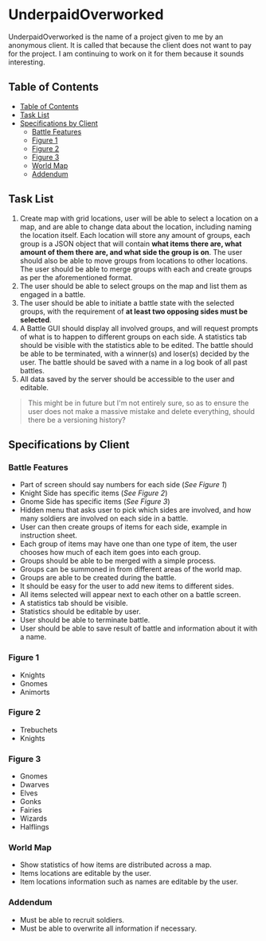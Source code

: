 # UnderpaidOverworked

UnderpaidOverworked is the name of a project given to me by an anonymous client.
It is called that because the client does not want to pay for the project. I am continuing to work on it for them because it sounds interesting.

## Table of Contents

* [Table of Contents](#table-of-contents)
* [Task List](#task-list)
* [Specifications by Client](#specifications-by-client)
  * [Battle Features](#battle-features)
  * [Figure 1](#figure-1)
  * [Figure 2](#figure-2)
  * [Figure 3](#figure-3)
  * [World Map](#world-map)
  * [Addendum](#addendum)

## Task List

1. Create map with grid locations, user will be able to select a location on a map, and are able to change data about the location, including naming the location itself. Each location will store any amount of groups, each group is a JSON object that will contain **what items there are, what amount of them there are, and what side the group is on**. The user should also be able to move groups from locations to other locations. The user should be able to merge groups with each and create groups as per the aforementioned format.
2. The user should be able to select groups on the map and list them as engaged in a battle.
3. The user should be able to initiate a battle state with the selected groups, with the requirement of **at least two opposing sides must be selected**.
4. A Battle GUI should display all involved groups, and will request prompts of what is to happen to different groups on each side. A statistics tab should be visible with the statistics able to be edited. The battle should be able to be terminated, with a winner(s) and loser(s) decided by the user. The battle should be saved with a name in a log book of all past battles.
5. All data saved by the server should be accessible to the user and editable.

> This might be in future but I'm not entirely sure, so as to ensure the user does not make a massive mistake and delete everything, should there be a versioning history?

## Specifications by Client

### Battle Features

* Part of screen should say numbers for each side (*See Figure 1*)
* ⁠Knight Side has specific items (*See Figure 2*)
* ⁠Gnome Side has specific items (*See Figure 3*)
* ⁠Hidden menu that asks user to pick which sides are involved, and how many soldiers are involved on each side in a battle.
* ⁠User can then create groups of items for each side, example in instruction sheet.
* ⁠Each group of items may have one than one type of item, the user chooses how much of each item goes into each group.
* ⁠Groups should be able to be merged with a simple process.
* ⁠Groups can be summoned in from different areas of the world map.
* ⁠Groups are able to be created during the battle.
* ⁠It should be easy for the user to add new items to different sides.
* ⁠All items selected will appear next to each other on a battle screen.
* ⁠A statistics tab should be visible.
* ⁠Statistics should be editable by user.
* ⁠User should be able to terminate battle.
* ⁠User should be able to save result of battle and information about it with a name.

### Figure 1

* Knights
* Gnomes
* Animorts

### Figure 2

* Trebuchets
* ⁠Knights

### Figure 3

* Gnomes
* ⁠Dwarves
* ⁠Elves
* ⁠Gonks
* ⁠Fairies
* ⁠Wizards
* ⁠Halflings

### World Map

* Show statistics of how items are distributed across a map.
* ⁠Items locations are editable by the user.
* ⁠Item locations information such as names are editable by the user.

### Addendum

* Must be able to recruit soldiers.
* ⁠Must be able to overwrite all information if necessary.
